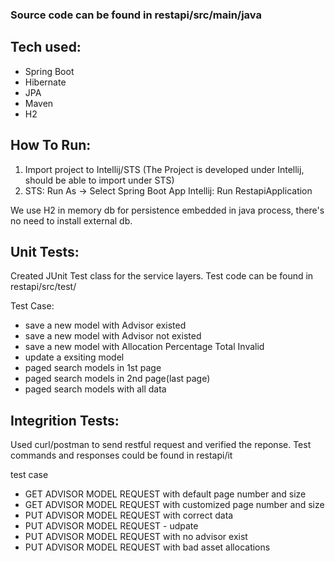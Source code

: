 ### Source code can be found in restapi/src/main/java

## Tech used:
* Spring Boot
* Hibernate
* JPA
* Maven
* H2

## How To Run:
1. Import project to Intellij/STS (The Project is developed under Intellij, should be able to import under STS)
2. STS: Run As -> Select Spring Boot App 
   Intellij: Run RestapiApplication 
   
We use H2 in memory db for persistence embedded in java process, there's no need to install external db.

## Unit Tests:
Created JUnit Test class for the service layers.
Test code can be found in restapi/src/test/

Test Case:
* save a new model with Advisor existed
* save a new model with Advisor not existed
* save a new model with Allocation Percentage Total Invalid
* update a exsiting model
* paged search models in 1st page
* paged search models in 2nd page(last page)
* paged search models with all data



## Integrition Tests:
Used curl/postman to send restful request and verified the reponse.
Test commands and responses could be found in restapi/it

test case
* GET ADVISOR MODEL REQUEST with default page number and size
* GET ADVISOR MODEL REQUEST with customized page number and size
* PUT ADVISOR MODEL REQUEST with correct data
* PUT ADVISOR MODEL REQUEST - udpate
* PUT ADVISOR MODEL REQUEST with no advisor exist
* PUT ADVISOR MODEL REQUEST with bad asset allocations

```
